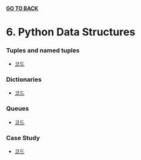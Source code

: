 #### [GO TO BACK](../README.md)

# 6. Python Data Structures

### Tuples and named tuples
- [코드](./ch6-tuples.py)
  
### Dictionaries
- [코드](./ch6-dictionaries.py)

### Queues
- [코드](./ch6-queue.py)

### Case Study
- [코드](./ch6-case-study.py)
